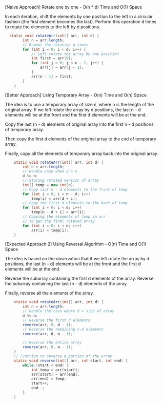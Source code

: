 <p>[Naive Approach] Rotate one by one - O(n * d) Time and O(1) Space

In each iteration, shift the elements by one position to the left in a circular fashion (the first element becomes the last). Perform this operation d times to rotate the elements to the left by d positions.</p>

```java
  static void rotateArr(int[] arr, int d) {
        int n = arr.length;
        // Repeat the rotation d times
        for (int i = 0; i < d; i++) {
            // Left rotate the array by one position
            int first = arr[0];
            for (int j = 0; j < n - 1; j++) {
                arr[j] = arr[j + 1];
            }
            arr[n - 1] = first;
        }
    }
```

<p>[Better Approach] Using Temporary Array - O(n) Time and O(n) Space

The idea is to use a temporary array of size n, where n is the length of the original array. If we left rotate the array by d positions, the last n - d elements will be at the front and the first d elements will be at the end.

Copy the last (n - d) elements of original array into the first n - d positions of temporary array.

Then copy the first d elements of the original array to the end of temporary array.

Finally, copy all the elements of temporary array back into the original array.</p>

```java
    static void rotateArr(int[] arr, int d) {
        int n = arr.length;
        // Handle case when d > n
        d %= n;
        // Storing rotated version of array
        int[] temp = new int[n];
        // Copy last n - d elements to the front of temp
        for (int i = 0; i < n - d; i++)
            temp[i] = arr[d + i];
        // Copy the first d elements to the back of temp
        for (int i = 0; i < d; i++)
            temp[n - d + i] = arr[i];
        // Copying the elements of temp in arr
        // to get the final rotated array
        for (int i = 0; i < n; i++)
            arr[i] = temp[i];
    }
```

<p>[Expected Approach 2] Using Reversal Algorithm - O(n) Time and O(1) Space

The idea is based on the observation that if we left rotate the array by d positions, the last (n - d) elements will be at the front and the first d elements will be at the end. 

Reverse the subarray containing the first d elements of the array.
Reverse the subarray containing the last (n - d) elements of the array.

Finally, reverse all the elements of the array.</p>

```java
    static void rotateArr(int[] arr, int d) {
        int n = arr.length;
        // Handle the case where d > size of array
        d %= n;
        // Reverse the first d elements
        reverse(arr, 0, d - 1);
        // Reverse the remaining n-d elements
        reverse(arr, d, n - 1);

        // Reverse the entire array
        reverse(arr, 0, n - 1);
    }
    // Function to reverse a portion of the array
    static void reverse(int[] arr, int start, int end) {
        while (start < end) {
            int temp = arr[start];
            arr[start] = arr[end];
            arr[end] = temp;
            start++;
            end--;
        }
    }
